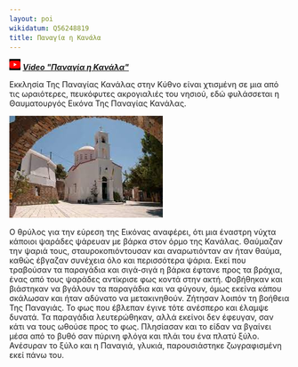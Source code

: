 ```yaml
---
layout: poi
wikidatum: Q56248819
title: Παναγία η Κανάλα
---
```

![v4](../assets/img/v4.png) ***[Video "Παναγία η Κανάλα"](https://youtu.be/IFz0DvQRZVo)***

Εκκλησία Της Παναγίας Κανάλας στην Κύθνο είναι χτισμένη σε μια από τις ωραιότερες, πευκόφυτες ακρογιαλιές του νησιού, εδώ φυλάσσεται η Θαυματουργός Εικόνα Της Παναγίας Κανάλας.

![kanala](../assets/img/kanala.png)

Ο θρύλος για την εύρεση της Εικόνας αναφέρει, ότι μια έναστρη νύχτα κάποιοι ψαράδες ψάρευαν με βάρκα στον όρμο της Κανάλας. Θαύμαζαν την ψαριά τους, σταυροκοπιόντουσαν και αναρωτιόνταν αν ήταν θαύμα, καθώς έβγαζαν συνέχεια όλο και περισσότερα ψάρια. Εκεί που τραβούσαν τα παραγάδια και σιγά-σιγά η βάρκα έφτανε προς τα βράχια, ένας από τους ψαράδες αντίκρισε φως κοντά στην ακτή. Φοβήθηκαν και βιάστηκαν να βγάλουν τα παραγάδια και να φύγουν, όμως εκείνα κάπου σκάλωσαν και ήταν αδύνατο να μετακινηθούν.
Ζήτησαν λοιπόν τη βοήθεια Της Παναγιάς. Το φως που έβλεπαν έγινε τότε ανέσπερο και έλαμψε δυνατά. Τα παραγάδια λευτερώθηκαν, αλλά εκείνοι δεν έφευγαν, σαν κάτι να τους ωθούσε προς το φως. Πλησίασαν και το είδαν να βγαίνει μέσα από το βυθό σαν πύρινη φλόγα και πλάι του ένα πλατύ ξύλο. Ανέσυραν το ξύλο και η Παναγιά, γλυκιά, παρουσιάστηκε ζωγραφισμένη εκεί πάνω του.
